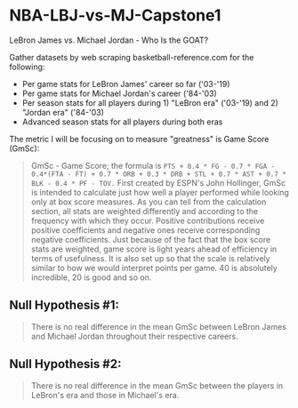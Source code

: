 # NBA-LBJ-vs-MJ-Capstone1
LeBron James vs. Michael Jordan - Who Is the GOAT?

Gather datasets by web scraping basketball-reference.com for the following:
  - Per game stats for LeBron James' career so far ('03-'19)
  - Per game stats for Michael Jordan's career ('84-'03)
  - Per season stats for all players during 1) "LeBron era" ('03-'19) and 2) "Jordan era" ('84-'03)
  - Advanced season stats for all players during both eras

The metric I will be focusing on to measure "greatness" is Game Score (GmSc):
> GmSc - Game Score; the formula is 
> `PTS + 0.4 * FG - 0.7 * FGA - 0.4*(FTA - FT) + 0.7 * ORB + 0.3 * DRB + STL + 0.7 * AST + 0.7 * BLK - 0.4 * PF - TOV.` 
> First created by ESPN's John Hollinger, GmSc is intended to calculate just how well a player performed while   looking only at box score measures. As you can tell from the calculation section, all stats are weighted differently and according to the frequency with which they occur. Positive contributions receive positive coefficients and negative ones receive corresponding negative coefficients. Just because of the fact that the box score stats are weighted, game score is light years ahead of efficiency in terms of usefulness. It is also set up so that the scale is relatively similar to how we would interpret points per game. 40 is absolutely incredible, 20 is good and so on. 

## Null Hypothesis #1:
  > There is no real difference in the mean GmSc between LeBron James and Michael Jordan throughout their respective careers.

## Null Hypothesis #2:
  > There is no real difference in the mean GmSc between the players in LeBron's era and those in Michael's era.
